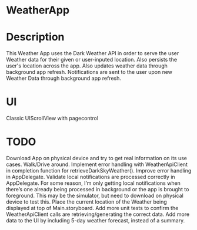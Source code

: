 # WeatherApp

# Description
This Weather App uses the Dark Weather API in order to serve the user Weather data for their given or user-inputed location.
Also persists the user's location across the app.
Also updates weather data through background app refresh.
Notifications are sent to the user upon new Weather Data through background app refresh.

# UI
Classic UIScrollView with pagecontrol

# TODO
Download App on physical device and try to get real information on its use cases. Walk/Drive around.
Implement error handling with WeatherApiClient in completion function for retrieveDarkSkyWeather().
Improve error handling in AppDelegate.
Validate local notifications are processed correctly in AppDelegate. For some reason, I’m only getting local notifications when there’s one already being processed in background or the app is brought to foreground. This may be the simulator, but need to download on physical device to test this.
Place the current location of the Weather being displayed at top of Main.storyboard.
Add more unit tests to confirm the WeatherApiClient calls are retrieving/generating the correct data.
Add more data to the UI by including 5-day weather forecast, instead of a summary.
